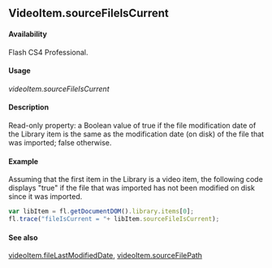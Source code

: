 ## VideoItem.sourceFileIsCurrent

#### Availability

Flash CS4 Professional.

#### Usage

*videoItem.sourceFileIsCurrent*

#### Description

Read-only property: a Boolean value of true if the file modification date of the Library item is the same as the modification date (on disk) of the file that was imported; false otherwise.

#### Example

Assuming that the first item in the Library is a video item, the following code displays "true" if the file that was imported has not been modified on disk since it was imported.

```javascript
var libItem = fl.getDocumentDOM().library.items[0]; 
fl.trace("fileIsCurrent = "+ libItem.sourceFileIsCurrent);

```
#### See also

[videoItem.fileLastModifiedDate](../VideoItem_object/videoIte1.md), [videoItem.sourceFilePath](../VideoItem_object/videoIte5.md)

<span id="videoItem.sourceFilePath" class="anchor"></span>
